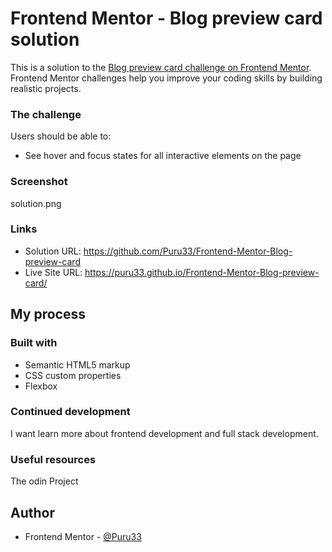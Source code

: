 # Frontend Mentor - Blog preview card solution

This is a solution to the [Blog preview card challenge on Frontend Mentor](https://www.frontendmentor.io/challenges/blog-preview-card-ckPaj01IcS). Frontend Mentor challenges help you improve your coding skills by building realistic projects. 


### The challenge

Users should be able to:

- See hover and focus states for all interactive elements on the page

### Screenshot
solution.png


### Links

- Solution URL: https://github.com/Puru33/Frontend-Mentor-Blog-preview-card
- Live Site URL: https://puru33.github.io/Frontend-Mentor-Blog-preview-card/

## My process

### Built with

- Semantic HTML5 markup
- CSS custom properties
- Flexbox



### Continued development

I want learn more about frontend development and full stack development.



### Useful resources

The odin Project

## Author

- Frontend Mentor - [@Puru33]((https://www.frontendmentor.io/profile/Puru33))



